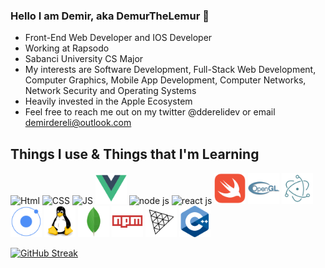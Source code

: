 ### Hello I am Demir, aka DemurTheLemur 👋
- Front-End Web Developer and IOS Developer
- Working at Rapsodo
- Sabanci University CS Major
- My interests are Software Development, Full-Stack Web Development, Computer Graphics, Mobile App Development, Computer Networks, Network Security and Operating Systems
- Heavily invested in the Apple Ecosystem
- Feel free to reach me out on my twitter @dderelidev or email demirdereli@outlook.com

## Things I use & Things that I'm Learning
<p align='left'>
<img src="https://raw.githubusercontent.com/bablubambal/All_logo_and_pictures/1ac69ce5fbc389725f16f989fa53c62d6e1b4883/social%20icons/html5.svg" alt="Html" height="50" width="50" />
<img src="https://raw.githubusercontent.com/bablubambal/All_logo_and_pictures/1ac69ce5fbc389725f16f989fa53c62d6e1b4883/social%20icons/css3.svg" alt="CSS" height="50" width="50" />
<img src="https://raw.githubusercontent.com/bablubambal/All_logo_and_pictures/1ac69ce5fbc389725f16f989fa53c62d6e1b4883/social%20icons/javascript.svg" alt="JS" height="50" width="50" />
<img src="https://github.com/devicons/devicon/blob/master/icons/vuejs/vuejs-original.svg" alt="vue" height="50" width="50" />
<img src="https://raw.githubusercontent.com/bablubambal/All_logo_and_pictures/1ac69ce5fbc389725f16f989fa53c62d6e1b4883/frameworks/nodejs.svg" alt="node js" height="50" width="50" />
<img src="https://raw.githubusercontent.com/bablubambal/All_logo_and_pictures/1ac69ce5fbc389725f16f989fa53c62d6e1b4883/frameworks/react.svg" alt="react js" height="50" width="50" />
<img src="https://raw.githubusercontent.com/devicons/devicon/master/icons/swift/swift-original.svg" alt="swift" height="50" width="50" />
<img src="https://github.com/devicons/devicon/blob/55609aa5bd817ff167afce0d965585c92040787a/icons/opengl/opengl-original.svg" alt="opengl" height="50" width="50" />
<img src="https://github.com/devicons/devicon/blob/master/icons/electron/electron-original.svg" alt="electron" height="50" width="50" />
<img src="https://github.com/devicons/devicon/blob/master/icons/ionic/ionic-original.svg" alt="ionic" height="50" width="50" />
<img src="https://github.com/devicons/devicon/blob/master/icons/linux/linux-original.svg" alt="linux" height="50" width="50" />
<img src="https://github.com/devicons/devicon/blob/master/icons/mongodb/mongodb-original.svg" alt="mongo" height="50" width="50" />
<img src="https://github.com/devicons/devicon/blob/master/icons/npm/npm-original-wordmark.svg" alt="npm" height="50" width="50" />
<img src="https://github.com/devicons/devicon/blob/master/icons/threejs/threejs-original.svg" alt="threejs" height="50" width="50" />  
<img src="https://github.com/devicons/devicon/blob/master/icons/cplusplus/cplusplus-original.svg" alt="cpp" height="50" width="50" />  
</p>
<a href="https://git.io/streak-stats"><img src="https://streak-stats.demolab.com?user=demurthelemur&theme=dark" alt="GitHub Streak" /></a>
<!--
**demurthelemur/demurthelemur** is a ✨ _special_ ✨ repository because its `README.md` (this file) appears on your GitHub profile.

Here are some ideas to get you started:

- 🔭 I’m currently working on ...
- 🌱 I’m currently learning ...
- 👯 I’m looking to collaborate on ...
- 🤔 I’m looking for help with ...
- 💬 Ask me about ...
- 📫 How to reach me: ...
- 😄 Pronouns: ...
- ⚡ Fun fact: ...
-->
